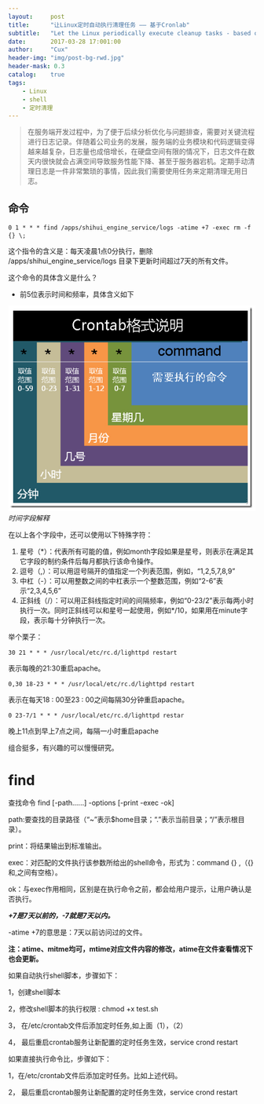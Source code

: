 ```yaml
---
layout:     post
title:      "让Linux定时自动执行清理任务 —— 基于Cronlab"
subtitle:   "Let the Linux periodically execute cleanup tasks - based on Cronlab"
date:       2017-03-28 17:001:00
author:     "Cux"
header-img: "img/post-bg-rwd.jpg"
header-mask: 0.3
catalog:    true
tags:
    - Linux
    - shell
    - 定时清理
---
```




>  在服务端开发过程中，为了便于后续分析优化与问题排查，需要对关键流程进行日志记录。伴随着公司业务的发展，服务端的业务模块和代码逻辑变得越来越复杂，日志量也成倍增长，在硬盘空间有限的情况下，日志文件在数天内很快就会占满空间导致服务性能下降、甚至于服务器宕机。定期手动清理日志是一件非常繁琐的事情，因此我们需要使用任务来定期清理无用日志。


## 命令
    0 1 * * * find /apps/shihui_engine_service/logs -atime +7 -exec rm -f {} \;


这个指令的含义是：每天凌晨1点0分执行，删除 /apps/shihui_engine_service/logs 目录下更新时间超过7天的所有文件。

这个命令的具体含义是什么？

- 前5位表示时间和频率，具体含义如下

![](/img/in-post/20140409140602.jpg)
*时间字段解释*

在以上各个字段中，还可以使用以下特殊字符：

1. 星号（*）：代表所有可能的值，例如month字段如果是星号，则表示在满足其它字段的制约条件后每月都执行该命令操作。
2. 逗号（,）：可以用逗号隔开的值指定一个列表范围，例如，“1,2,5,7,8,9”
3. 中杠（-）：可以用整数之间的中杠表示一个整数范围，例如“2-6”表示“2,3,4,5,6”
4. 正斜线（/）：可以用正斜线指定时间的间隔频率，例如“0-23/2”表示每两小时执行一次。同时正斜线可以和星号一起使用，例如*/10，如果用在minute字段，表示每十分钟执行一次。




举个栗子：

    30 21 * * * /usr/local/etc/rc.d/lighttpd restart 
表示每晚的21:30重启apache。 

    0,30 18-23 * * * /usr/local/etc/rc.d/lighttpd restart 
表示在每天18 : 00至23 : 00之间每隔30分钟重启apache。 

    0 23-7/1 * * * /usr/local/etc/rc.d/lighttpd restar
晚上11点到早上7点之间，每隔一小时重启apache 

组合挺多，有兴趣的可以慢慢研究。

# find #
查找命令
find [-path......] -options [-print -exec -ok]

path:要查找的目录路径（“~”表示$home目录；“.”表示当前目录；“/”表示根目录）。

print：将结果输出到标准输出。

exec：对匹配的文件执行该参数所给出的shell命令，形式为：command {} \,（{}和\,之间有空格）。

ok：与exec作用相同，区别是在执行命令之前，都会给用户提示，让用户确认是否执行。

***+7是7天以前的，-7就是7天以内。***

-atime +7的意思是：7天以前访问过的文件。

**注：atime、mitme均可，mtime对应文件内容的修改，atime在文件查看情况下也会更新。**

如果自动执行shell脚本，步骤如下：

1，创建shell脚本

2，修改shell脚本的执行权限 : chmod +x test.sh

3， 在/etc/crontab文件后添加定时任务,如上面（1），（2）

4， 最后重启crontab服务让新配置的定时任务生效，service crond restart　　


如果直接执行命令比，步骤如下：

1，在/etc/crontab文件后添加定时任务。比如上述代码。

2， 最后重启crontab服务让新配置的定时任务生效，service crond restart　　



	


